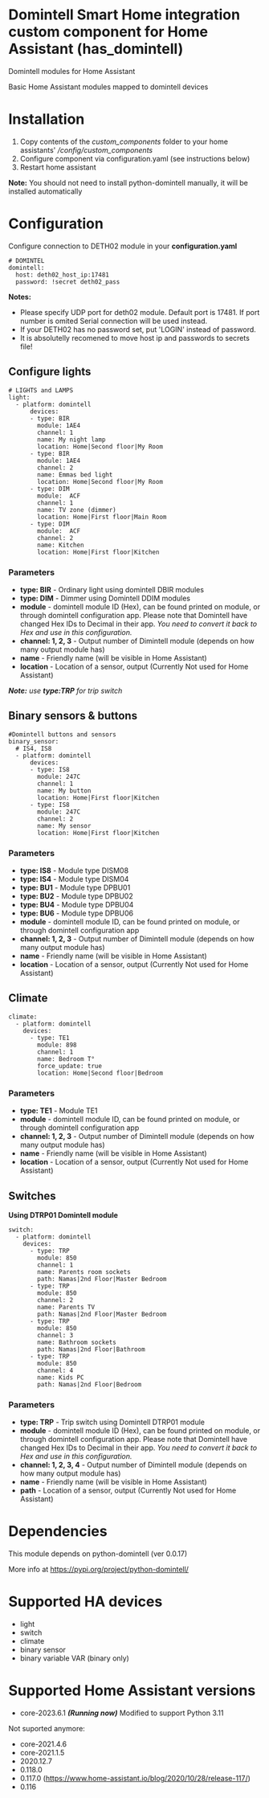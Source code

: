 # Domintell Smart Home integration custom component for Home Assistant (has_domintell)
Domintell modules for Home Assistant

Basic Home Assistant modules mapped to domintell devices

# Installation
1. Copy contents of the *custom_components* folder to your home assistants' */config/custom_components*
1. Configure component via configuration.yaml (see instructions below)
1. Restart home assistant

**Note:** You should not need to install python-domintell manually, it will be installed automatically

# Configuration

Configure connection to DETH02 module in your __configuration.yaml__

```
# DOMINTEL
domintell:
  host: deth02_host_ip:17481
  password: !secret deth02_pass
```

**Notes:** 
* Please specify UDP port for deth02 module. Default port is 17481. If port number is omited Serial connection will be used instead.
* If your DETH02 has no password set, put 'LOGIN' instead of password.
* It is absolutelly recomened to move host ip and passwords to secrets file!


## Configure lights

```
# LIGHTS and LAMPS
light:
  - platform: domintell
      devices:
      - type: BIR
        module: 1AE4       
        channel: 1
        name: My night lamp       
        location: Home|Second floor|My Room
      - type: BIR
        module: 1AE4       
        channel: 2
        name: Emmas bed light       
        location: Home|Second floor|My Room
      - type: DIM
        module:  ACF       
        channel: 1
        name: TV zone (dimmer)       
        location: Home|First floor|Main Room
      - type: DIM
        module:  ACF       
        channel: 2
        name: Kitchen       
        location: Home|First floor|Kitchen
```

### Parameters

* __type: BIR__ - Ordinary light using domintell DBIR modules 
* __type: DIM__ - Dimmer using Domintell DDIM modules
* __module__ -  domintell module ID (Hex), can be found printed on module, or through domintell configuration app. Please note that Domintell have changed Hex IDs to Decimal in their app. *You need to convert it back to Hex and use in this configuration.*
* __channel: 1, 2, 3__ - Output number of Dimintell module (depends on how many output module has)
* __name__ - Friendly name (will be visible in Home Assistant)
* __location__ - Location of a sensor, output (Currently Not used for Home Assistant)

*__Note:__ use __type:TRP__ for trip switch* 

## Binary sensors & buttons

```
#Domintell buttons and sensors
binary_sensor:     
  # IS4, IS8
  - platform: domintell
      devices:
      - type: IS8
        module: 247C
        channel: 1
        name: My button
        location: Home|First floor|Kitchen
      - type: IS8
        module: 247C
        channel: 2
        name: My sensor
        location: Home|First floor|Kitchen
```

### Parameters

* __type: IS8__ - Module type DISM08
* __type: IS4__ - Module type DISM04
* __type: BU1__ - Module type DPBU01
* __type: BU2__ - Module type DPBU02
* __type: BU4__ - Module type DPBU04
* __type: BU6__ - Module type DPBU06
* __module__ -  domintell module ID, can be found printed on module, or through domintell configuration app
* __channel: 1, 2, 3__ - Output number of Dimintell module (depends on how many output module has)
* __name__ - Friendly name (will be visible in Home Assistant)
* __location__ - Location of a sensor, output (Currently Not used for Home Assistant)


## Climate
```
climate:
  - platform: domintell
    devices:
      - type: TE1   
        module: 898
        channel: 1
        name: Bedroom T°
        force_update: true
        location: Home|Second floor|Bedroom
```
### Parameters

* __type: TE1__ - Module TE1
* __module__ -  domintell module ID, can be found printed on module, or through domintell configuration app
* __channel: 1, 2, 3__ - Output number of Dimintell module (depends on how many output module has)
* __name__ - Friendly name (will be visible in Home Assistant)
* __location__ - Location of a sensor, output (Currently Not used for Home Assistant)

## Switches
**Using DTRP01 Domintell module**

```
switch: 
  - platform: domintell
    devices:
      - type: TRP 
        module: 850
        channel: 1
        name: Parents room sockets
        path: Namas|2nd Floor|Master Bedroom
      - type: TRP
        module: 850
        channel: 2
        name: Parents TV
        path: Namas|2nd Floor|Master Bedroom
      - type: TRP
        module: 850
        channel: 3
        name: Bathroom sockets
        path: Namas|2nd Floor|Bathroom
      - type: TRP
        module: 850
        channel: 4
        name: Kids PC
        path: Namas|2nd Floor|Bedroom
```
### Parameters

* __type: TRP__ - Trip switch using Domintell DTRP01 module
* __module__ -  domintell module ID (Hex), can be found printed on module, or through domintell configuration app. Please note that Domintell have changed Hex IDs to Decimal in their app. *You need to convert it back to Hex and use in this configuration.*
* __channel: 1, 2, 3, 4__ - Output number of Dimintell module (depends on how many output module has)
* __name__ - Friendly name (will be visible in Home Assistant)
* __path__ - Location of a sensor, output (Currently Not used for Home Assistant)


# Dependencies
This module depends on python-domintell (ver 0.0.17)

More info at https://pypi.org/project/python-domintell/



# Supported HA devices
* light
* switch
* climate
* binary sensor
* binary variable VAR (binary only)

# Supported Home Assistant versions
* core-2023.6.1 ___(Running now)___ Modified to support Python 3.11

Not suported anymore:
* core-2021.4.6
* core-2021.1.5 
* 2020.12.7
* 0.118.0
* 0.117.0 (https://www.home-assistant.io/blog/2020/10/28/release-117/)
* 0.116